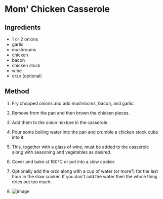 # Mom' Chicken Casserole

## Ingredients

- 1 or 2 onions
- garlic
- mushrooms
- chicken
- bacon
- chicken stock
- wine
- orzo (optional)

## Method

1. Fry chopped onions and add mushrooms, bacon, and garlic.
2. Remove from the pan and then brown the chicken pieces.
3. Add them to the onion mixture in the casserole.
4. Pour some boiling water into the pan and crumble a chicken stock cube into it.
5. This, together with a glass of wine, must be added to the casserole along with seasoning and vegetables as desired.
6. Cover and bake at 180°C or put into a slow cooker.
7. Optionally add the orzo along with a cup of water (or more?) for the last hour in the slow cooker. If you don't add the water then the whole thing dries out too much.

11. ![image](https://github.com/user-attachments/assets/6065f908-9ef4-4194-97d1-9a5eaf3f69d2)
